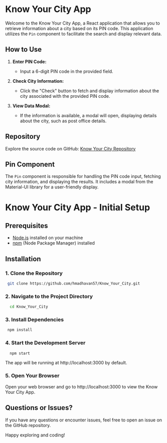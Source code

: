 # Know Your City App

Welcome to the Know Your City App, a React application that allows you to retrieve information about a city based on its PIN code. This application utilizes the `Pin` component to facilitate the search and display relevant data.


## How to Use

1. **Enter PIN Code:**
   - Input a 6-digit PIN code in the provided field.

2. **Check City Information:**
   - Click the "Check" button to fetch and display information about the city associated with the provided PIN code.

3. **View Data Modal:**
   - If the information is available, a modal will open, displaying details about the city, such as post office details.

## Repository
Explore the source code on GitHub: [Know Your City Repository](https://github.com/hmadhavan57/KnowYourCity.git)

## Pin Component

The `Pin` component is responsible for handling the PIN code input, fetching city information, and displaying the results. It includes a modal from the Material-UI library for a user-friendly display.


# Know Your City App - Initial Setup

## Prerequisites
- [Node.js](https://nodejs.org/) installed on your machine
- [npm](https://www.npmjs.com/) (Node Package Manager) installed

## Installation

### 1. Clone the Repository
  ```bash
   git clone https://github.com/hmadhavan57/Know_Your_City.git
```
### 2. Navigate to the Project Directory
  ```bash
    cd Know_Your_City
```

### 3. Install Dependencies

   ```bash
    npm install
```
### 4. Start the Development Server
  ```bash
    npm start
```
The app will be running at http://localhost:3000 by default.

### 5. Open Your Browser
Open your web browser and go to http://localhost:3000 to view the Know Your City App.

## Questions or Issues?
If you have any questions or encounter issues, feel free to open an issue on the GitHub repository.

Happy exploring and coding!

